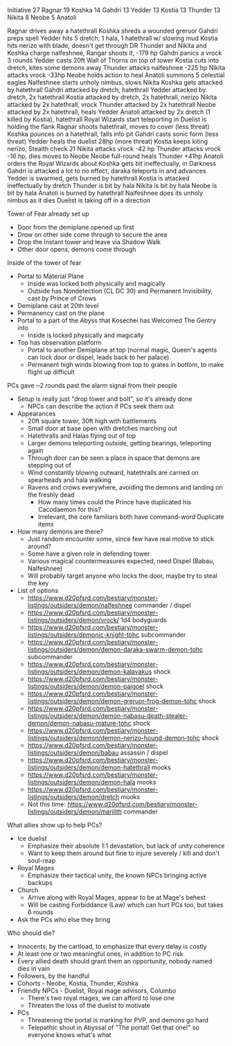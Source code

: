 Initiative
  27  Ragnar
  19  Koshka
  14  Gahdri
  13  Yedder
  13  Kostia
  13  Thunder
  13  Nikita
  8   Neobe
  5   Anatoli


Ragnar drives away a hatethrall
Koshka shreds a wounded greruor
Gahdri preps spell
Yedder hits 5 dretch, 1 hala, 1 hatethrall w/ slowing mud
Kostia hits nerizo with blade, doesn't get through DR
Thunder and Nikita and Koshka charge nalfeshnee, Rangar shoots it, -179 hp
Gahdri panics a vrock 3 rounds
Yedder casts 20ft Wall of Thorns on top of tower
Kostia cuts into dretch, kites some demons away
Thunder attacks nalfeshnee -225 hp
Nikita attacks vrock -33hp
Neobe holds action to heal
Anatoli summons 5 celestial eagles
Nalfeshnee starts unholy nimbus, slows Nikita
Koshka gets attacked by hatethrall
Gahdri attacked by dretch, hatethrall
Yedder attacked by dretch, 2x hatethrall
Kostia attacked by dretch, 2x hatethrall, nerizo
Nikita attacked by 2x hatethrall, vrock
Thunder attacked by 2x hatethrall
Neobe attacked by 2x hatethrall, heals Yedder
Anatoli attacked by 2x dretch (1 killed by Kostia), hatethrall
Royal Wizards start teleporting in
Duelist is holding the flank
Ragnar shoots hatethrall, moves to cover (less threat)
Koshka pounces on a hatethrall, falls into pit
Gahdri casts sonic form (less threat)
Yedder heals the duelist 28hp (more threat)
Kostia keeps kiting nerizo, Stealth check 21
Nikita attacks vrock -42 hp
Thunder attacks vrock -16 hp, dies moves to Neobe
Neobe full-round heals Thunder +41hp
Anatoli orders the Royal Wizards about
Koshka gets bit ineffectually, in Darkness
Gahdri is attacked a lot to no effect, daraka teleports in and advances
Yedder is swarmed, gets burned by hatethrall
Kostia is attacked ineffectually by dretch
Thunder is bit by hala
Nikita is bit by hala
Neobe is bit by hala
Anatoli is burned by hatethrall
Nalfeshnee does its unholy nimbus as it dies
Duelist is taking off in a direction



Tower of Fear already set up
- Door from the demiplane opened up first
- Drow on other side come through to secure the area
- Drop the instant tower and leave via Shadow Walk
- Other door opens, demons come through

Inside of the tower of fear
- Portal to Material Plane
  - Inside was locked both physically and magically
  - Outside has Nondetection (CL DC 30) and Permanent Invisibility, cast by Prince of Crows
- Demiplane cast at 20th level
- Permanency cast on the plane
- Portal to a part of the Abyss that Kosechei has Welcomed The Gentry into
  - Inside is locked physically and magically
- Top has observation platform
  - Portal to another Demiplane at top (normal magic, Queen's agents can lock door or dispel, leads back to her palace)
  - Permanent high winds blowing from top to grates in bottom, to make flight up difficult

PCs gave ~2 rounds past the alarm signal from their people
- Setup is really just "drop tower and bolt", so it's already done
  - NPCs can describe the action if PCs seek them out
- Appearances
  - 20ft square tower, 30ft high with battlements
  - Small door at base open with dretches marching out
  - Hatethralls and Halas flying out of top
  - Larger demons teleporting outside, getting bearings, teleporting again
  - Through door can be seen a place in space that demons are stepping out of
  - Wind constantly blowing outward, hatethralls are carried on spearheads and hala walking
  - Ravens and crows everywhere, avoiding the demons and landing on the freshly dead
    - How many times could the Prince have duplicated his Cacodaemon for this?
    - Irrelevant, the core familiars both have command-word Duplicate items
- How many demons are there?
  - Just random encounter some, since few have real motive to stick around?
  - Some have a given role in defending tower
  - Various magical countermeasures expected, need Dispel (Babau, Nalfeshnee)
  - Will probably target anyone who locks the door, maybe try to steal the key
- List of options
  - https://www.d20pfsrd.com/bestiary/monster-listings/outsiders/demon/nalfeshnee commander / dispel
  - https://www.d20pfsrd.com/bestiary/monster-listings/outsiders/demon/vrock/ 1d4 bodyguards
  - https://www.d20pfsrd.com/bestiary/monster-listings/outsiders/demonic-knight-tohc subcommander
  - https://www.d20pfsrd.com/bestiary/monster-listings/outsiders/demon/demon-daraka-swarm-demon-tohc subcommander
  - https://www.d20pfsrd.com/bestiary/monster-listings/outsiders/demon/demon-kalavakus shock
  - https://www.d20pfsrd.com/bestiary/monster-listings/outsiders/demon/demon-paigoel shock
  - https://www.d20pfsrd.com/bestiary/monster-listings/outsiders/demon/demon-greruor-frog-demon-tohc shock
  - https://www.d20pfsrd.com/bestiary/monster-listings/outsiders/demon/demon-nabasu-death-stealer-demon/demon-nabasu-mature-tohc shock
  - https://www.d20pfsrd.com/bestiary/monster-listings/outsiders/demon/demon-nerizo-hound-demon-tohc shock
  - https://www.d20pfsrd.com/bestiary/monster-listings/outsiders/demon/babau assassin / dispel
  - https://www.d20pfsrd.com/bestiary/monster-listings/outsiders/demon/demon-hatethrall mooks
  - https://www.d20pfsrd.com/bestiary/monster-listings/outsiders/demon/demon-hala mooks
  - https://www.d20pfsrd.com/bestiary/monster-listings/outsiders/demon/dretch mooks
  - Not this time: https://www.d20pfsrd.com/bestiary/monster-listings/outsiders/demon/marilith commander


What allies show up to help PCs?
- Ice duelist
  - Emphasize their absolute 1:1 devastation, but lack of unity coherence
  - Want to keep them around but fine to injure severely / kill and don't soul-reap
- Royal Mages
  - Emphasize their tactical unity, the known NPCs bringing active backups
- Church
  - Arrive along with Royal Mages, appear to be at Mage's behest
  - Will be casting Forbiddance (Law) which can hurt PCs too, but takes 6 rounds
- Ask the PCs who else they bring

Who should die?
- Innocents, by the cartload, to emphasize that every delay is costly
- At least one or two meaningful ones, in addition to PC risk
- Every allied death should grant them an opportunity, nobody named dies in vain
- Followers, by the handful
- Cohorts - Neobe, Kostia, Thunder, Koshka
- Friendly NPCs - Duelist, Royal mage advisors, Columbo
  - There's two royal mages, we can afford to lose one
  - Threaten the loss of the duelist to motivate
- PCs 
  - Threatening the portal is marking for PVP, and demons go hard
  - Telepathic shout in Abyssal of "The portal! Get that one!" so everyone knows what's what

